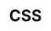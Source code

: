 ---
#See https://github.com/HTTPArchive/almanac.httparchive.org/wiki/Authors'-Guide#metadata-to-add-at-the-top-of-your-chapters
title: CSS
description: CSS chapter of the 2024 Web Almanac covering trends, changes, and patterns in CSS use across the web.
authors: []
reviewers: []
editors: []
analysts: []
translators: []
results: https://docs.google.com/spreadsheets/d/1R40dZYFdszjciIpS2jFMC3mPpZC-xHJnEE42xTEVY2w/edit#gid=1778117656
featured_quote: ...
featured_stat_1: ...
featured_stat_label_1: ...
featured_stat_2: ...
featured_stat_label_2: ...
featured_stat_3: ...
featured_stat_label_3: ...
---